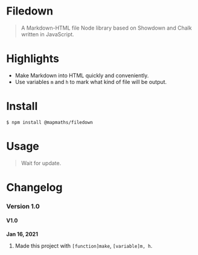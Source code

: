 # Filedown

> A Markdown-HTML file Node library based on Showdown and Chalk written in JavaScript.

# Highlights

- Make Markdown into HTML quickly and conveniently.
- Use variables `m` and `h` to mark what kind of file will be output.

# Install

```shell
$ npm install @mapmaths/filedown
```

# Usage

> Wait for update.

# Changelog

### Version 1.0

#### V1.0

**Jan 16, 2021**

1. Made this project with `[function]make`, `[variable]m, h`.